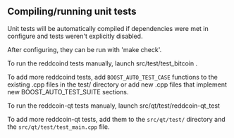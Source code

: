 Compiling/running unit tests
------------------------------------

Unit tests will be automatically compiled if dependencies were met in configure
and tests weren't explicitly disabled.

After configuring, they can be run with 'make check'.

To run the reddcoind tests manually, launch src/test/test_bitcoin .

To add more reddcoind tests, add `BOOST_AUTO_TEST_CASE` functions to the existing
.cpp files in the test/ directory or add new .cpp files that
implement new BOOST_AUTO_TEST_SUITE sections.

To run the reddcoin-qt tests manualy, launch src/qt/test/reddcoin-qt_test

To add more reddcoin-qt tests, add them to the `src/qt/test/` directory and
the `src/qt/test/test_main.cpp` file.
